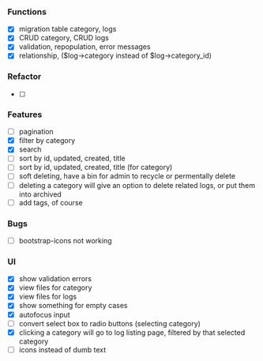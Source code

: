 ### Functions
* [x] migration table category, logs
* [x] CRUD category, CRUD logs
* [x] validation, repopulation, error messages
* [x] relationship, ($log->category instead of $log->category_id)

### Refactor
* [ ]

### Features
* [ ] pagination
* [x] filter by category
* [x] search
* [ ] sort by id, updated, created, title
* [ ] sort by id, updated, created, title (for category)
* [ ] soft deleting, have a bin for admin to recycle or permentally delete
* [ ] deleting a category will give an option to delete related logs, or put them into archived
* [ ] add tags, of course

### Bugs
* [ ] bootstrap-icons not working

### UI 
* [x] show validation errors
* [x] view files for category
* [x] view files for logs
* [x] show something for empty cases
* [x] autofocus input
* [ ] convert select box to radio buttons (selecting category)
* [x] clicking a category will go to log listing page, filtered by that selected category
* [ ] icons instead of dumb text